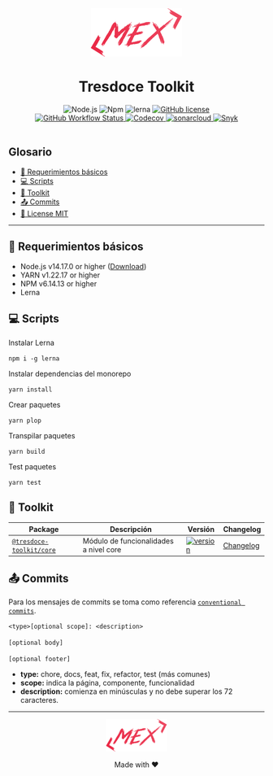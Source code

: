<div align="center">
    <img alt="nestjs-logo" width="180" height="auto" src="./.readme-static/logo-mex-red.svg" />
    <h1>Tresdoce Toolkit</h1>
</div>

<div align="center">
    <img src="https://img.shields.io/static/v1.svg?style=flat&label=Node&message=v14.17.0&labelColor=339933&color=757575&logoColor=FFFFFF&logo=Node.js" alt="Node.js"/>
    <img src="https://img.shields.io/static/v1.svg?style=flat&label=Npm&message=v6.14.13&labelColor=CB3837&logoColor=FFFFFF&color=757575&logo=npm" alt="Npm"/>
    <img src="https://img.shields.io/badge/maintained%20with-lerna-cc00ff.svg" alt="lerna">
    <a href="./license.md">
        <img alt="GitHub license" src="https://img.shields.io/github/license/tresdoce/tresdoce-toolkit?style=flat">
    </a>
    <br/>
    <a href="https://github.com/tresdoce/tresdoce-toolkit/actions/workflows/master.yml" target="_blank">
        <img alt="GitHub Workflow Status" src="https://github.com/tresdoce/tresdoce-toolkit/actions/workflows/master.yml/badge.svg?branch=master">
    </a>
    <a href="https://app.codecov.io/gh/tresdoce/tresdoce-toolkit/" target="_blank">
        <img alt="Codecov" src="https://img.shields.io/codecov/c/github/tresdoce/tresdoce-toolkit?logoColor=FFFFFF&logo=Codecov&labelColor=#F01F7A">
    </a>
    <a href="https://sonarcloud.io/summary/new_code?id=tresdoce_tresdoce-toolkit" target="_blank">  
        <img src="https://sonarcloud.io/api/project_badges/measure?project=tresdoce_tresdoce-toolkit&metric=alert_status" alt="sonarcloud">
    </a>
    <a href="https://snyk.io/test/github/tresdoce/tresdoce-toolkit" target="_blank">
        <img src="https://snyk.io/test/github/tresdoce/tresdoce-toolkit/badge.svg" alt="Snyk">
    </a>
    <br/> 
</div>
<br>

## Glosario

- [📝 Requerimientos básicos](#basic-requirements)
- [💻 Scripts](#scripts)
- [🧰 Toolkit](#toolkit)
- [📤 Commits](#commits)
- [📜 License MIT](license.md)

---

<a name="basic-requirements"></a>

## 📝 Requerimientos básicos

- Node.js v14.17.0 or higher ([Download](https://nodejs.org/es/download/))
- YARN v1.22.17 or higher
- NPM v6.14.13 or higher
- Lerna

<a name="scripts"></a>

## 💻 Scripts

Instalar Lerna

```
npm i -g lerna
```

Instalar dependencias del monorepo

```
yarn install
```

Crear paquetes

```
yarn plop
```

Transpilar paquetes

```
yarn build
```

Test paquetes

```
yarn test
```

<a name="toolkit"></a>

## 🧰 Toolkit

| Package                                            | Descripción                            | Versión                                                                                                                                   | Changelog                                 |
|----------------------------------------------------|----------------------------------------|-------------------------------------------------------------------------------------------------------------------------------------------|-------------------------------------------|
| [`@tresdoce-toolkit/core`](./packages/core) | Módulo de funcionalidades a nivel core | [![version](https://img.shields.io/npm/v/@tresdoce-toolkit/core.svg)](https://www.npmjs.com/package/@tresdoce-toolkit/core) | [Changelog](./packages/core/CHANGELOG.md) |
<!---PLOP-TOOLKIT-TABLE-->

<a name="commits"></a>

## 📤 Commits

Para los mensajes de commits se toma como
referencia [`conventional commits`](https://www.conventionalcommits.org/es/v1.0.0/#resumen).

```
<type>[optional scope]: <description>

[optional body]

[optional footer]
```

- **type:** chore, docs, feat, fix, refactor, test (más comunes)
- **scope:** indica la página, componente, funcionalidad
- **description:** comienza en minúsculas y no debe superar los 72 caracteres.

---

<div align="center">
    <a href="mailto:mdelgado@tresdoce.com.ar" target="_blank" alt="Send an email">
        <img src="./.readme-static/logo-mex-red.svg" width="120" alt="Mex" />
    </a><br/>
    <p>Made with ❤</p>
</div>
